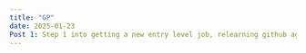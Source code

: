 ```yaml
---
title: "GP"
date: 2025-01-23
Post 1: Step 1 into getting a new entry level job, relearning github again
---
```

